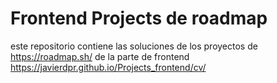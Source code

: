 # Frontend Projects de roadmap
este repositorio contiene las soluciones de los proyectos de https://roadmap.sh/ de la parte de frontend
https://javierdpr.github.io/Projects_frontend/cv/

